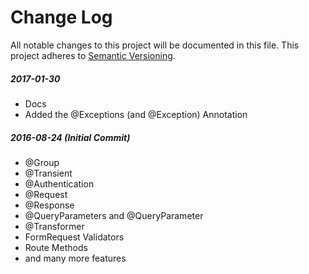 # Change Log
All notable changes to this project will be documented in this file.
This project adheres to [Semantic Versioning](http://semver.org/).

##### 2017-01-30
- Docs
- Added the @Exceptions (and @Exception) Annotation
##### 2016-08-24 (Initial Commit)
- @Group
- @Transient
- @Authentication
- @Request
- @Response
- @QueryParameters and @QueryParameter
- @Transformer
- FormRequest Validators
- Route Methods
- and many more features